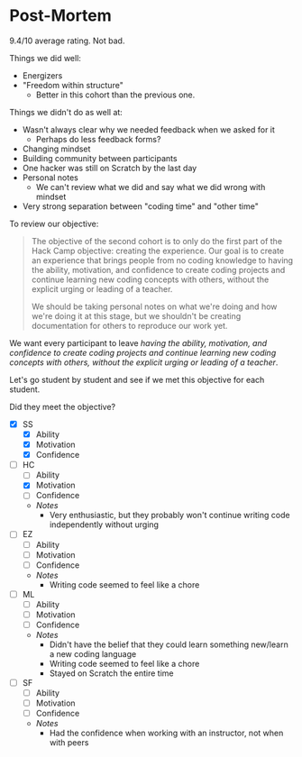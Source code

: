 # Post-Mortem

9.4/10 average rating. Not bad.

Things we did well:

- Energizers
- "Freedom within structure"
  - Better in this cohort than the previous one.

Things we didn't do as well at:

- Wasn't always clear why we needed feedback when we asked for it
  - Perhaps do less feedback forms?
- Changing mindset
- Building community between participants
- One hacker was still on Scratch by the last day
- Personal notes
  - We can't review what we did and say what we did wrong with mindset
- Very strong separation between "coding time" and "other time"

To review our objective:

> The objective of the second cohort is to only do the first part of the Hack
> Camp objective: creating the experience. Our goal is to create an experience
> that brings people from no coding knowledge to having the ability, motivation,
> and confidence to create coding projects and continue learning new coding
> concepts with others, without the explicit urging or leading of a teacher.
>
> We should be taking personal notes on what we're doing and how we're doing it
> at this stage, but we shouldn't be creating documentation for others to
> reproduce our work yet.

We want every participant to leave _having the ability, motivation, and
confidence to create coding projects and continue learning new coding concepts
with others, without the explicit urging or leading of a teacher_.

Let's go student by student and see if we met this objective for each student.

Did they meet the objective?

- [x] SS
  - [x] Ability
  - [x] Motivation
  - [x] Confidence
- [ ] HC
  - [ ] Ability
  - [x] Motivation
  - [ ] Confidence
  - _Notes_
    - Very enthusiastic, but they probably won't continue writing code
      independently without urging
- [ ] EZ
  - [ ] Ability
  - [ ] Motivation
  - [ ] Confidence
  - _Notes_
    - Writing code seemed to feel like a chore
- [ ] ML
  - [ ] Ability
  - [ ] Motivation
  - [ ] Confidence
  - _Notes_
    - Didn't have the belief that they could learn something new/learn a new
      coding language
    - Writing code seemed to feel like a chore
    - Stayed on Scratch the entire time
- [ ] SF
  - [ ] Ability
  - [ ] Motivation
  - [ ] Confidence
  - _Notes_
    - Had the confidence when working with an instructor, not when with peers
